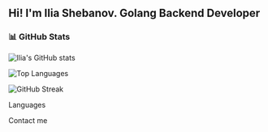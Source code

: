 ## Hi! I'm Ilia Shebanov. Golang Backend Developer

### 📊 GitHub Stats

![Ilia's GitHub stats](https://github-readme-stats.vercel.app/api?username=shabloid7&show_icons=true&theme=radical)

![Top Languages](https://github-readme-stats.vercel.app/api/top-langs/?username=shabloid7&layout=compact&theme=radical)

![GitHub Streak](https://github-readme-streak-stats.herokuapp.com/?user=shabloid7&theme=radical)

Languages

Contact me